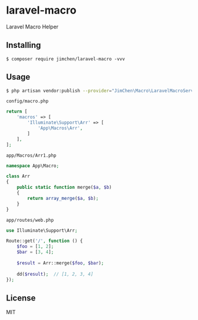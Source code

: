 # laravel-macro

Laravel Macro Helper

## Installing

```shell
$ composer require jimchen/laravel-macro -vvv
```

## Usage

```bash
$ php artisan vendor:publish --provider="JimChen\Macro\LaravelMacroServiceProvider"
```

`config/macro.php`
```php
return [
    'macros' => [
        'Illuminate\Support\Arr' => [
            'App\Macros\Arr',
        ]
    ],
];
```

`app/Macros/Arr1.php`
```php
namespace App\Macro;

class Arr
{
    public static function merge($a, $b)
    {
        return array_merge($a, $b);
    }
}
```

`app/routes/web.php`
```php
use Illuminate\Support\Arr;

Route::get('/', function () {
    $foo = [1, 2];
    $bar = [3, 4];
    
    $result = Arr::merge($foo, $bar);
    
    dd($result);  // [1, 2, 3, 4]
});
```

## License

MIT